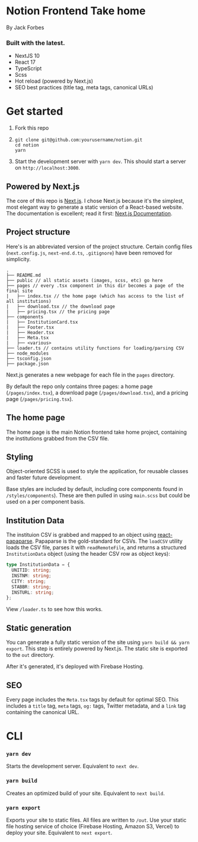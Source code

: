 # Notion Frontend Take home
By Jack Forbes


### Built with the latest.

- NextJS 10
- React 17
- TypeScript
- Scss
- Hot reload (powered by Next.js)
- SEO best practices (title tag, meta tags, canonical URLs)


# Get started

1. Fork this repo
2. ```
   git clone git@github.com:yourusername/notion.git
   cd notion
   yarn
   ```
3. Start the development server with `yarn dev`. This should start a server on `http://localhost:3000`.

## Powered by Next.js

The core of this repo is [Next.js](https://https://nextjs.org). I chose Next.js because it's the simplest, most elegant way to generate a static version of a React-based website. The documentation is excellent; read it first: [Next.js Documentation](https://nextjs.org/docs).

## Project structure

Here's is an abbreviated version of the project structure. Certain config files (`next.config.js`, `next-end.d.ts`, `.gitignore`) have been removed for simplicity.

```
.
├── README.md
├── public // all static assets (images, scss, etc) go here
├── pages // every .tsx component in this dir becomes a page of the final site
|   ├── index.tsx // the home page (which has access to the list of all institutions)
|   ├── download.tsx // the download page
|   ├── pricing.tsx // the pricing page
├── components
|   ├── InstitutionCard.tsx
|   ├── Footer.tsx
|   ├── Header.tsx
|   ├── Meta.tsx
|   ├── <various>
├── loader.ts // contains utility functions for loading/parsing CSV
├── node_modules
├── tsconfig.json
├── package.json
```

Next.js generates a new webpage for each file in the `pages` directory.

By default the repo only contains three pages: a home page (`/pages/index.tsx`), a download page (`/pages/download.tsx`), and a pricing page (`/pages/pricing.tsx`).


## The home page

The home page is the main Notion frontend take home project, containing the institutions grabbed from the CSV file.


## Styling

Object-oriented SCSS is used to style the application, for reusable classes and faster future development.

Base styles are included by default, including core components found in `/styles/components`). These are then pulled in using `main.scss` but could be used on a per component basis.


## Institution Data

The instituion CSV is grabbed and mapped to an object using [react-papaparse](https://react-papaparse.js.org). Papaparse is the gold-standard for CSVs. The `loadCSV` utility loads the CSV file, parses it with `readRemoteFile`, and returns a structured `InstitutionData` object (using the header CSV row as object keys):

```ts
type InstitutionData = {
  UNITID: string;
  INSTNM: string;
  CITY: string;
  STABBR: string;
  INSTURL: string;
};
```

View `/loader.ts` to see how this works.


## Static generation

You can generate a fully static version of the site using `yarn build && yarn export`. This step is entirely powered by Next.js. The static site is exported to the `out` directory.

After it's generated, it's deployed with Firebase Hosting.


## SEO

Every page includes the `Meta.tsx` tags by default for optimal SEO. This includes a `title` tag, `meta` tags, `og:` tags, Twitter metadata, and a `link` tag containing the canonical URL.


# CLI

### `yarn dev`

Starts the development server. Equivalent to `next dev`.

### `yarn build`

Creates an optimized build of your site. Equivalent to `next build`.

### `yarn export`

Exports your site to static files. All files are written to `/out`. Use your static file hosting service of choice (Firebase Hosting, Amazon S3, Vercel) to deploy your site. Equivalent to `next export`.
